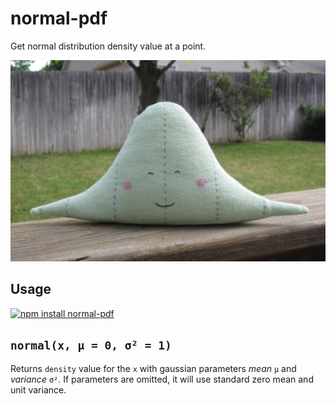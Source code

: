 # normal-pdf

Get normal distribution density value at a point.

![normal-pdf](https://raw.githubusercontent.com/dfcreative/normal-pdf/master/image.jpg "normal-pdf")

## Usage

[![npm install normal-pdf](https://nodei.co/npm/normal-pdf.png?mini=true)](https://npmjs.org/package/normal-pdf/)

## `normal(x, μ = 0, σ² = 1)`

Returns `density` value for the `x` with gaussian parameters _mean_ `μ` and _variance_ `σ²`.
If parameters are omitted, it will use standard zero mean and unit variance.
